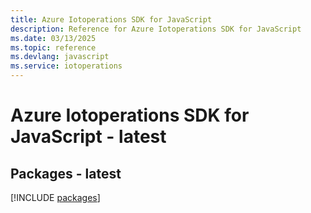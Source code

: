 ```yaml
---
title: Azure Iotoperations SDK for JavaScript
description: Reference for Azure Iotoperations SDK for JavaScript
ms.date: 03/13/2025
ms.topic: reference
ms.devlang: javascript
ms.service: iotoperations
---
```

# Azure Iotoperations SDK for JavaScript - latest
## Packages - latest
[!INCLUDE [packages](iotoperations-index.md)]
